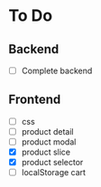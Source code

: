 # To Do

## Backend

- [ ] Complete backend

## Frontend

- [ ] css
- [ ] product detail
- [ ] product modal
- [x] product slice
- [x] product selector
- [ ] localStorage cart
